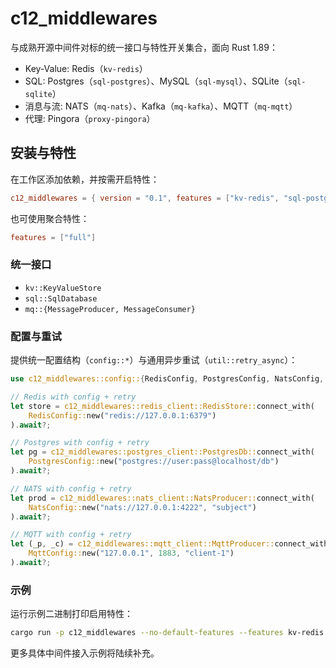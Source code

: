 # c12_middlewares

与成熟开源中间件对标的统一接口与特性开关集合，面向 Rust 1.89：

- Key-Value: Redis（`kv-redis`）
- SQL: Postgres（`sql-postgres`）、MySQL（`sql-mysql`）、SQLite（`sql-sqlite`）
- 消息与流: NATS（`mq-nats`）、Kafka（`mq-kafka`）、MQTT（`mq-mqtt`）
- 代理: Pingora（`proxy-pingora`）

## 安装与特性

在工作区添加依赖，并按需开启特性：

```toml
c12_middlewares = { version = "0.1", features = ["kv-redis", "sql-postgres"] }
```

也可使用聚合特性：

```toml
features = ["full"]
```

### 统一接口

- `kv::KeyValueStore`
- `sql::SqlDatabase`
- `mq::{MessageProducer, MessageConsumer}`

### 配置与重试

提供统一配置结构（`config::*`）与通用异步重试（`util::retry_async`）：

```rust
use c12_middlewares::config::{RedisConfig, PostgresConfig, NatsConfig, MqttConfig};

// Redis with config + retry
let store = c12_middlewares::redis_client::RedisStore::connect_with(
    RedisConfig::new("redis://127.0.0.1:6379")
).await?;

// Postgres with config + retry
let pg = c12_middlewares::postgres_client::PostgresDb::connect_with(
    PostgresConfig::new("postgres://user:pass@localhost/db")
).await?;

// NATS with config + retry
let prod = c12_middlewares::nats_client::NatsProducer::connect_with(
    NatsConfig::new("nats://127.0.0.1:4222", "subject")
).await?;

// MQTT with config + retry
let (_p, _c) = c12_middlewares::mqtt_client::MqttProducer::connect_with(
    MqttConfig::new("127.0.0.1", 1883, "client-1")
).await?;
```

### 示例

运行示例二进制打印启用特性：

```bash
cargo run -p c12_middlewares --no-default-features --features kv-redis
```

更多具体中间件接入示例将陆续补充。
